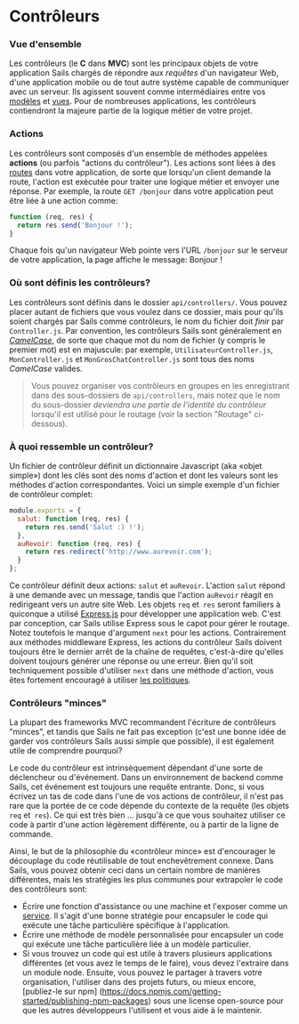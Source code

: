 # Contrôleurs

### Vue d'ensemble

Les contrôleurs (le **C** dans **MVC**) sont les principaux objets de votre application Sails chargés de répondre aux *requêtes* d'un navigateur Web, d'une application mobile ou de tout autre système capable de communiquer avec un serveur. Ils agissent souvent comme intermédiaires entre vos [modèles](http://sailsjs.com/documentation/concepts/ORM/Models.html) et [vues](http://sailsjs.com/documentation/concepts/Views). Pour de nombreuses applications, les contrôleurs contiendront la majeure partie de la logique métier de votre projet.

### Actions
Les contrôleurs sont composés d'un ensemble de méthodes appelées **actions** (ou parfois "actions du contrôleur"). Les actions sont liées à des [routes](http://sailsjs.com/documentation/concepts/Routes) dans votre application, de sorte que lorsqu'un client demande la route, l'action est exécutée pour traiter une logique métier et envoyer une réponse. Par exemple, la route `GET /bonjour` dans votre application peut être liée à une action comme:

```javascript
function (req, res) {
  return res.send('Bonjour !');
}
```

Chaque fois qu'un navigateur Web pointe vers l'URL `/bonjour` sur le serveur de votre application, la page affiche le message: Bonjour !

### Où sont définis les contrôleurs?
Les contrôleurs sont définis dans le dossier `api/controllers/`. Vous pouvez placer autant de fichiers que vous voulez dans ce dossier, mais pour qu'ils soient chargés par Sails comme contrôleurs, le nom du fichier doit *finir* par `Controller.js`. Par convention, les contrôleurs Sails sont généralement en [*CamelCase*](https://fr.wikipedia.org/wiki/CamelCase), de sorte que chaque mot du nom de fichier (y compris le premier mot) est en majuscule: par exemple, `UtilisateurController.js`, `MonController.js` et `MonGrosChatController.js` sont tous des noms *CamelCase* valides.

> Vous pouvez organiser vos contrôleurs en groupes en les enregistrant dans des sous-dossiers de `api/controllers`, mais notez que le nom du sous-dossier *deviendra une partie de l'identité du contrôleur* lorsqu'il est utilisé pour le routage (voir la section "Routage" ci-dessous).

### À quoi ressemble un contrôleur?
Un fichier de contrôleur définit un dictionnaire Javascript (aka «objet simple») dont les clés sont des noms d'action et dont les valeurs sont les méthodes d'action correspondantes. Voici un simple exemple d'un fichier de contrôleur complet:

```javascript
module.exports = {
  salut: function (req, res) {
    return res.send('Salut :) !');
  },
  auRevoir: function (req, res) {
    return res.redirect('http://www.aurevoir.com');
  }
};
```

Ce contrôleur définit deux actions: `salut` et `auRevoir`. L'action `salut` répond à une demande avec un message, tandis que l'action `auRevoir` réagit en redirigeant vers un autre site Web. Les objets `req` et` res` seront familiers à quiconque a utilisé [Express.js](https://github.com/expressjs) pour développer une application web. C'est par conception, car Sails utilise Express sous le capot pour gérer le routage. Notez toutefois le manque d'argument `next` pour les actions. Contrairement aux méthodes middleware Express, les actions du contrôleur Sails doivent toujours être le dernier arrêt de la chaîne de requêtes, c'est-à-dire qu'elles doivent toujours générer une réponse ou une erreur. Bien qu'il soit techniquement possible d'utiliser `next` dans une méthode d'action, vous êtes fortement encouragé à utiliser [les politiques](http://sailsjs.com/documentation/concepts/Policies).

### Contrôleurs "minces"

La plupart des frameworks MVC recommandent l'écriture de contrôleurs "minces", et tandis que Sails ne fait pas exception (c'est une bonne idée de garder vos contrôleurs Sails aussi simple que possible), il est également utile de comprendre pourquoi?

Le code du contrôleur est intrinsèquement dépendant d'une sorte de déclencheur ou d'événement. Dans un environnement de backend comme Sails, cet événement est toujours une requête entrante. Donc, si vous écrivez un tas de code dans l'une de vos actions de contrôleur, il n'est pas rare que la portée de ce code dépende du contexte de la requête (les objets `req` et` res`). Ce qui est très bien ... jusqu'à ce que vous souhaitez utiliser ce code à partir d'une action légèrement différente, ou à partir de la ligne de commande.

Ainsi, le but de la philosophie du «contrôleur mince» est d'encourager le découplage du code réutilisable de tout enchevêtrement connexe. Dans Sails, vous pouvez obtenir ceci dans un certain nombre de manières différentes, mais les stratégies les plus communes pour extrapoler le code des contrôleurs sont:

+ Écrire une fonction d'assistance ou une machine et l'exposer comme un [service](http://sailsjs.com/documentation/concepts/services). Il s'agit d'une bonne stratégie pour encapsuler le code qui exécute une tâche particulière spécifique à l'application.
+ Écrire une méthode de modèle personnalisée pour encapsuler un code qui exécute une tâche particulière liée à un modèle particulier.
+ Si vous trouvez un code qui est utile à travers plusieurs applications différentes (et vous avez le temps de le faire), vous devez l'extraire dans un module node. Ensuite, vous pouvez le partager à travers votre organisation, l'utiliser dans des projets futurs, ou mieux encore, [publiez-le sur npm] (https://docs.npmjs.com/getting-started/publishing-npm-packages) sous une license open-source pour que les autres développeurs l'utilisent et vous aide à le maintenir.



<docmeta name="displayName" value="Controllers">
